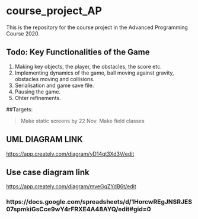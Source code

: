# course_project_AP
This is the repository for the course project in the Advanced Programming Course 2020.


## Todo: Key Functionalities of the Game
  1.  Making key objects, the player, the obstacles, the score etc.
  2.  Implementing dynamics of the game, ball moving against gravity, obstacles moving and collisions.
  3.  Serialisation and game save file.
  4.  Pausing the game.
  5.  Ohter refinements.
  
  
##Targets:
  > Make static screens by 22 Nov.
  > Make field classes 
  
  
  ## UML DIAGRAM LINK
  https://app.creately.com/diagram/yD14qt3Xd3V/edit
  
  ## Use case diagram link
  https://app.creately.com/diagram/mveGqZYdB6t/edit


<H3> https://docs.google.com/spreadsheets/d/1HorcwREgJNSRJES07spmkiGsCce9wY4rFRXE4A48AYQ/edit#gid=0 </H3>

